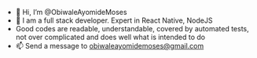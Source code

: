 - 👋 Hi, I’m @ObiwaleAyomideMoses
- 👀 I am a full stack developer. Expert in React Native, NodeJS
- Good codes are readable, understandable, covered by automated tests, not over complicated and does well what is intended to do
- 📫 Send a message to obiwaleayomidemoses@gmail.com

<!---
ObiwaleAyomideMoses/ObiwaleAyomideMoses is a ✨ special ✨ repository because its `README.md` (this file) appears on your GitHub profile.
You can click the Preview link to take a look at your changes.
--->
